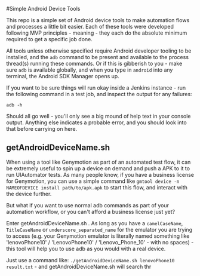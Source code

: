 #Simple Android Device Tools

This repo is a simple set of Android device tools to make automation flows and processes a little bit easier. Each of these tools were developed following MVP principles - meaning - they each do the absolute minimum required to get a specific job done.

All tools unless otherwise specified require Android developer tooling to be installed, and the `adb` command to be present and available to the process thread(s) running these commands. Or if this is gibberish to you - make sure `adb` is available globally, and when you type in `android` into any terminal, the Android SDK Manager opens up.

If you want to be sure things will run okay inside a Jenkins instance - run the following command in a test job, and inspect the output for any failures:

`adb -h`

Should all go well - you'll only see a big mound of help text in your console output. Anything else indicates a probable error, and you should look into that before carrying on here.



## getAndroidDeviceName.sh

When using a tool like Genymotion as part of an automated test flow, it can be extremely useful to spin up a device on demand and push a APK to it to run UIAutomator tests. As many people know, if you have a business license for Genymotion, you can use a simple command like `gmtool device -n NAMEOFDEVICE install path/to/apk.apk` to start this flow, and interact with the device further.

But what if you want to use normal adb commands as part of your automation workflow, or you can't afford a business license just yet?

Enter getAndroidDeviceName.sh . As long as you have a `camelCaseName`, `TitleCaseName` or `underscore_separated_name` for the emulator you are trying to access (e.g. your Genymotion emulator is literally named something like 'lenovoPhone10' / 'LenovoPhone10' / 'Lenovo_Phone_10' - with no spaces) - this tool will help you to use adb as you would with a real device.

Just use a command like: `./getAndroidDeviceName.sh lenovoPhone10 result.txt` - and getAndroidDeviceName.sh will search thr
